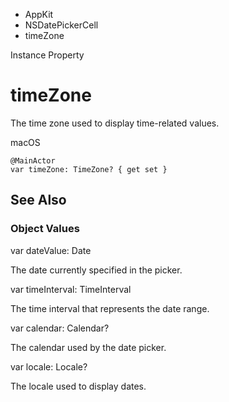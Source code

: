 

- AppKit
- NSDatePickerCell
-  timeZone 

Instance Property

# timeZone

The time zone used to display time-related values.

macOS

``` source
@MainActor
var timeZone: TimeZone? { get set }
```

## See Also

### Object Values

var dateValue: Date

The date currently specified in the picker.

var timeInterval: TimeInterval

The time interval that represents the date range.

var calendar: Calendar?

The calendar used by the date picker.

var locale: Locale?

The locale used to display dates.

